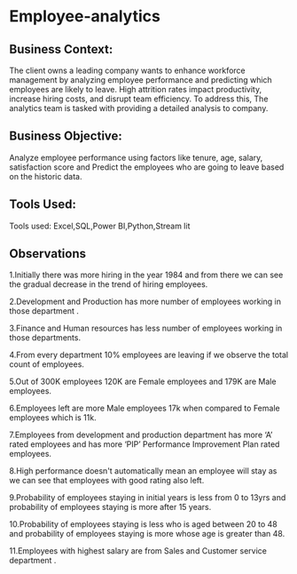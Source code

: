 # Employee-analytics

## Business Context:
The client owns a leading company wants to enhance workforce management by analyzing employee performance and predicting which employees are likely to leave. High attrition rates impact productivity, increase hiring costs, and disrupt team efficiency. To address this, The analytics team is tasked with providing a detailed analysis to company.

## Business Objective:
Analyze employee performance using factors like tenure, age, salary, satisfaction score and
Predict the employees who are going to leave based on the historic data.

## Tools Used:
Tools used: Excel,SQL,Power BI,Python,Stream lit

## Observations
1.Initially there was more hiring in the year 1984 and from there we can see the gradual decrease in the trend of hiring employees.

2.Development and Production has more number of employees working in those department .

3.Finance and Human resources has less number of employees working in those departments.

4.From every department 10% employees are leaving if we observe the total count of employees.

5.Out of 300K employees 120K are Female employees and 179K are Male employees.

6.Employees left are more Male employees 17k when compared to Female employees which is 11k.

7.Employees from development and production department has more ‘A’ rated employees and has more ‘PIP’ Performance Improvement Plan rated employees.

8.High performance doesn't automatically mean an employee will stay as we can see that employees with good rating also left. 

9.Probability of employees staying in initial years is less from 0 to 13yrs and probability of employees staying is more after 15 years.

10.Probability of employees staying is less who is aged between 20 to 48 and probability of employees staying is more whose age is greater than 48.

11.Employees with highest salary are from Sales and Customer service department .










